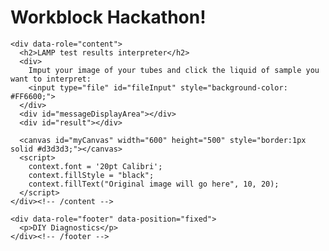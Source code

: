 <!DOCTYPE html> <!-- Declares the document type and version of HTML -->
<html lang="en"> <!-- Starts the HTML document and sets the language to English -->

<!-- The following code has been developed by students and/or researchers of the Freshman Research Initiative, DIY Diagnostics Stream at The University of Texas at Austin. This code is shared for demonstration purposes and should not be considered a product -- it is for entertainment purposes only. Any user of this code does so at their own risk. Members of the DIY Stream, FRI, and The University of Texas system are not liable for anything related to this code.

  THIS CODE SHOULD NOT BE USED TO DIAGNOSE ANY KIND OF MEDICAL CONDITION.

  Further Information:
  http://cns.utexas.edu/fri

  Research Educator:
  Timothy E. Riedel
  triedel@utexas.edu

  Authors in chronological order of contribution:
  Author 1: Timothy E. Riedel
  Author 2: Workblock 1
-->

<head>
  <meta charset="utf-8"> <!-- Sets character encoding to UTF-8 for proper text rendering -->
  <title>Photo Transform</title> <!-- Sets the title of the web page (shown in browser tab) -->
  <meta name="viewport" content="width=device-width, initial-scale=.7"> <!-- Responsive scaling for mobile devices -->
  <meta name="apple-mobile-web-app-capable" content="yes"> <!-- Allows iOS devices to run the app in full-screen -->

  <!-- Include jQuery Mobile CSS and JS libraries for styling and mobile UI support -->
  <link rel="stylesheet" href="https://code.jquery.com/mobile/1.3.2/jquery.mobile-1.3.2.min.css" />
  <script src="https://code.jquery.com/jquery-1.9.1.min.js"></script>
  <script src="https://code.jquery.com/mobile/1.3.2/jquery.mobile-1.3.2.min.js"></script>

  <script>
    var docMod = document.lastModified; // gets last modified date and time of the index.html file
    console.log("This file last modified  " + docMod); // displays last modified date and time in the JavaScript browser console

    // Fix for iPhone photo squish bug
    function detectVerticalSquash(img) {
      var iw = img.naturalWidth, ih = img.naturalHeight; //Get's images natural dimensions
      var canvas = document.createElement('canvas'); // Create temporary canvas
      canvas.width = 2; // Narrow canvas for sampling
      canvas.height = ih;
      var ctx = canvas.getContext('2d');
      ctx.drawImage(img, 0, 0); // Draw the image to the canvas
      var data = ctx.getImageData(0, 0, 1, ih).data; // Get pixel data from a 1-pixel-wide column

      //Binary search for non-transparent pixel from the bottom
      var sy = 0, ey = ih, py = ih;
      while (py > sy) {
        var alpha = data[(py - 1) * 4 + 3]; // Alpha value of current pixel
        if (alpha === 0) {
          ey = py;
        } else {
          sy = py;
        }
        py = (ey + sy) >> 1; // Midpoint
      }
      var ratio = (py / ih);
      return (ratio === 0) ? 1 : ratio; // Return squash ration, default to 1
    }

    // Draws image onto canvas while compensating for iOS vertical squash
    function drawImageIOSFix(ctx, img, sx, sy, sw, sh, dx, dy, dw, dh) {
      var vertSquashRatio = detectVerticalSquash(img);
      ctx.drawImage(img, sx, sy, sw, sh, dx, dy, dw, dh / vertSquashRatio);
    }

    //Displays a bold, large-font result message on the screen
    function showResult(message) {
      const resultDiv = document.getElementById('result');
      resultDiv.textContent = message;
      resultDiv.style.fontSize = '24px';
      resultDiv.style.fontWeight = 'bold';
    }

    // window.onload necessary to keep JavaScripts from running before the app loads entirely
    window.onload = function () {
      canvas = document.getElementById('myCanvas'); // Get the canvas element
      context = canvas.getContext("2d"); //Get 2D drawing context

      var fileInput = document.getElementById('fileInput'); // Image upload input
      var messageDisplayArea = document.getElementById('messageDisplayArea'); //Message output div 
      var uploadedImage = null; // Placeholder for uploaded image

      // Calculates distance between two RGB color values
      function colorDistance(r1, g1, b1, r2, g2, b2) {
        return Math.sqrt((r1 - r2) ** 2 + (g1 - g2) ** 2 + (b1 - b2) ** 2);
      }

      // Returns true if color is close to pink (using rough RGB values)
      function isPink(r, g, b) {
        return colorDistance(r, g, b, 255, 105, 180) < 100;
      }

      // Returns true if color matches yellow within certain thresholds
      function isYellow(r, g, b) {
        return r > 200 && g > 180 && b < 120;
      }

      function analyzeClickColor(x, y) {
        var imgData = context.getImageData(x - 10, y - 10, 20, 20);
        var pixels = imgData.data;
        let pinkPixels = 0;
        let yellowPixels = 0;

        for (let i = 0; i < pixels.length; i += 4) {
          let r = pixels[i];
          let g = pixels[i + 1];
          let b = pixels[i + 2];
          if (isPink(r, g, b)) pinkPixels++;
          else if (isYellow(r, g, b)) yellowPixels++;
        }

        messageDisplayArea.innerHTML += `<br>Analyzed click region: ${pinkPixels} pink pixels, ${yellowPixels} yellow pixels.`;

        if (pinkPixels > yellowPixels && pinkPixels > 20) {
          showResult("Negative - Color Detected: Pink");
        } else if (yellowPixels > pinkPixels && yellowPixels > 20) {
          showResult("Positive - Color Detected: Yellow");
        } else {
          showResult("No significant color detected.");
        }
      }

      canvas.addEventListener("click", function (evt) {
        var rect = canvas.getBoundingClientRect();
        var x = evt.clientX - rect.left;
        var y = evt.clientY - rect.top;
        analyzeClickColor(x, y);
      });

      fileInput.addEventListener('change', function () {
        var file = fileInput.files[0];
        var imageType = /image.*/;

        if (file.type.match(imageType)) {
          var reader = new FileReader();
          reader.onload = function (e) {
            messageDisplayArea.innerHTML = "You picked an image! Click a tube to analyze its color.";
            var img = new Image();

            img.onload = function () {
              uploadedImage = img;
              drawImageIOSFix(context, img, 0, 0, img.naturalWidth, img.naturalHeight, 0, 0, canvas.width, canvas.height);
            };
            img.src = reader.result;
          };

          reader.readAsDataURL(file);
        } else {
          messageDisplayArea.innerHTML = "File not supported!";
        }
      });
    };
  </script>
</head>

<body>
  <div data-role="page">
    <div data-role="header">
      <h1>Workblock Hackathon!</h1>
    </div><!-- /header -->

    <div data-role="content">
      <h2>LAMP test results interpreter</h2>
      <div>
        Imput your image of your tubes and click the liquid of sample you want to interpret:
        <input type="file" id="fileInput" style="background-color: #FF6600;">
      </div>
      <div id="messageDisplayArea"></div>
      <div id="result"></div>

      <canvas id="myCanvas" width="600" height="500" style="border:1px solid #d3d3d3;"></canvas>
      <script>
        context.font = '20pt Calibri';
        context.fillStyle = "black";
        context.fillText("Original image will go here", 10, 20);
      </script>
    </div><!-- /content -->

    <div data-role="footer" data-position="fixed">
      <p>DIY Diagnostics</p>
    </div><!-- /footer -->
  </div><!-- /page -->
</body>

</html>
